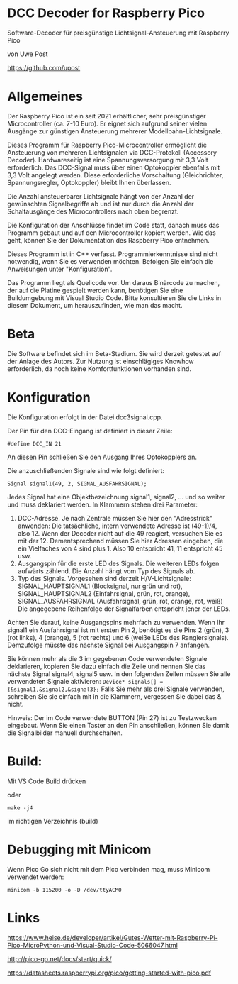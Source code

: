 # DCC Decoder for Raspberry Pico

Software-Decoder für preisgünstige Lichtsignal-Ansteuerung mit Raspberry Pico

von Uwe Post

https://github.com/upost

# Allgemeines

Der Raspberry Pico ist ein seit 2021 erhältlicher, sehr preisgünstiger Microcontroller (ca. 7-10 Euro).
Er eignet sich aufgrund seiner vielen Ausgänge zur günstigen Ansteuerung mehrerer Modellbahn-Lichtsignale.

Dieses Programm für Raspberry Pico-Microcontroller ermöglicht die Ansteuerung von mehreren
Lichtsignalen via DCC-Protokoll (Accessory Decoder). Hardwareseitig ist eine Spannungsversorgung
mit 3,3 Volt erforderlich. Das DCC-Signal muss über einen Optokoppler ebenfalls mit 3,3 Volt
angelegt werden. Diese erforderliche Vorschaltung (Gleichrichter, Spannungsregler, Optokoppler)
bleibt Ihnen überlassen.

Die Anzahl ansteuerbarer Lichtsignale hängt von der Anzahl der gewünschten Signalbegriffe ab und ist
nur durch die Anzahl der Schaltausgänge des Microcontrollers nach oben begrenzt.

Die Konfiguration der Anschlüsse findet im Code statt, danach muss das Programm gebaut und auf den
Microcontroller kopiert werden. Wie das geht, können Sie der Dokumentation des Raspberry Pico entnehmen.

Dieses Programm ist in C++ verfasst. Programmierkenntnisse sind nicht notwendig, wenn Sie es verwenden möchten.
Befolgen Sie einfach die Anweisungen unter "Konfiguration".

Das Programm liegt als Quellcode vor. Um daraus Binärcode zu machen, der auf die Platine gespielt werden kann,
benötigen Sie eine Buildumgebung mit Visual Studio Code. Bitte konsultieren Sie die Links
in diesem Dokument, um herauszufinden, wie man das macht.


# Beta

Die Software befindet sich im Beta-Stadium. Sie wird derzeit getestet auf der Anlage 
des Autors. Zur Nutzung ist einschlägiges Knowhow erforderlich, da noch keine
Komfortfunktionen vorhanden sind.

# Konfiguration

Die Konfiguration erfolgt in der Datei dcc3signal.cpp.

Der Pin für den DCC-Eingang ist definiert in dieser Zeile:

`#define DCC_IN 21`

An diesen Pin schließen Sie den Ausgang Ihres Optokopplers an.

Die anzuschließenden Signale sind wie folgt definiert:

`Signal signal1(49, 2, SIGNAL_AUSFAHRSIGNAL);`

Jedes Signal hat eine Objektbezeichnung signal1, signal2, ... und so weiter und muss deklariert werden.
In Klammern stehen drei Parameter:
1. DCC-Adresse. Je nach Zentrale müssen Sie hier den "Adresstrick" anwenden: Die tatsächliche, intern verwendete Adresse ist (49-1)/4, also 12. Wenn der Decoder nicht auf die 49 reagiert, versuchen Sie es mit der 12. Dementsprechend müssen Sie hier Adressen eingeben, die ein Vielfaches von 4 sind plus 1. Also 10 entspricht 41, 11 entspricht 45 usw.
2. Ausgangspin für die erste LED des Signals. Die weiteren LEDs folgen aufwärts zählend. Die Anzahl hängt vom Typ des Signals ab.
3. Typ des Signals. Vorgesehen sind derzeit H/V-Lichtsignale: SIGNAL_HAUPTSIGNAL1 (Blocksignal, nur grün und rot), SIGNAL_HAUPTSIGNAL2 (Einfahrsignal, grün, rot, orange), SIGNAL_AUSFAHRSIGNAL (Ausfahrsignal, grün, rot, orange, rot, weiß) Die angegebene Reihenfolge der Signalfarben entspricht jener der LEDs.

Achten Sie darauf, keine Ausgangspins mehrfach zu verwenden. Wenn Ihr signal1 ein Ausfahrsignal ist mit 
ersten Pin 2, benötigt es die Pins 2 (grün), 3 (rot links), 4 (orange), 5 (rot rechts) und
 6 (weiße LEDs des Rangiersignals). Demzufolge müsste das nächste Signal bei Ausgangspin 7 anfangen.

Sie können mehr als die 3 im gegebenen Code verwendeten Signale deklarieren, kopieren Sie dazu einfach die Zeile
und nennen Sie das nächste Signal signal4, signal5 usw. 
In den folgenden Zeilen müssen Sie alle verwendeten Signale aktivieren:
`Device* signals[] = {&signal1,&signal2,&signal3};`
Falls Sie mehr als drei Signale verwenden, schreiben Sie sie einfach mit in die Klammern, vergessen Sie dabei das & nicht.


Hinweis: Der im Code verwendete BUTTON (Pin 27) ist zu Testzwecken eingebaut. Wenn Sie einen Taster an den Pin
anschließen, können Sie damit die Signalbilder manuell durchschalten.


# Build:

Mit VS Code Build drücken

oder

`make -j4`

im richtigen Verzeichnis (build)

# Debugging mit Minicom

Wenn Pico Go sich nicht mit dem Pico verbinden mag, muss Minicom verwendet werden:

 `minicom -b 115200 -o -D /dev/ttyACM0`

 

# Links

https://www.heise.de/developer/artikel/Gutes-Wetter-mit-Raspberry-Pi-Pico-MicroPython-und-Visual-Studio-Code-5066047.html

http://pico-go.net/docs/start/quick/

https://datasheets.raspberrypi.org/pico/getting-started-with-pico.pdf



